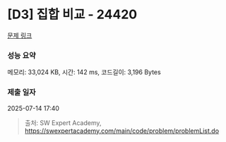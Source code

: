# [D3] 집합 비교 - 24420 

[문제 링크](https://swexpertacademy.com/main/code/problem/problemDetail.do?contestProbId=AZcKaddqidnHBITY) 

### 성능 요약

메모리: 33,024 KB, 시간: 142 ms, 코드길이: 3,196 Bytes

### 제출 일자

2025-07-14 17:40



> 출처: SW Expert Academy, https://swexpertacademy.com/main/code/problem/problemList.do